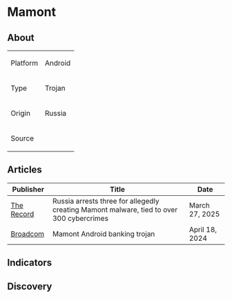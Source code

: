 <h1>Mamont</h1>

<h2>About</h2>
<table>
  <tr>
    <td>
      <p>Platform</p>
    </td>
    <td>
      <p>Android</p>
    </td>
  </tr>
  <tr>
    <td>
      <p>Type</p>
    </td>
    <td>
      <p>Trojan</p>
    </td>
  </tr>
  <tr>
    <td>
      <p>Origin</p>
    </td>
    <td>
      <p>Russia</p>
    </td>
  </tr>
  <tr>
    <td>
      <p>Source</p>
    </td>
    <td>
      <a href=""></a>
    </td>
  </tr>
</table>

<h2>Articles</h2>
<table>
  <thead>
  <tr>
    <th>Publisher</th>
    <th>Title</th>
    <th>Date</th>
  </tr>
  </thead>
    <tbody>
      <tr>
        <td>
          <a href="https://therecord.media/mamont-banking-malware-arrests-russia">The Record</a>
        </td>
        <td>Russia arrests three for allegedly creating Mamont malware, tied to over 300 cybercrimes</td>
        <td>March 27, 2025</td>
      </tr>
      <tr>
        <td>
          <a href="https://www.broadcom.com/support/security-center/protection-bulletin/mamont-android-banking-trojan">Broadcom</a>
        </td>
        <td>Mamont Android banking trojan</td>
        <td>April 18, 2024</td>
      </tr>
    </tbody>
</table>


<h2>Indicators</h2>

<h2>Discovery</h2>
